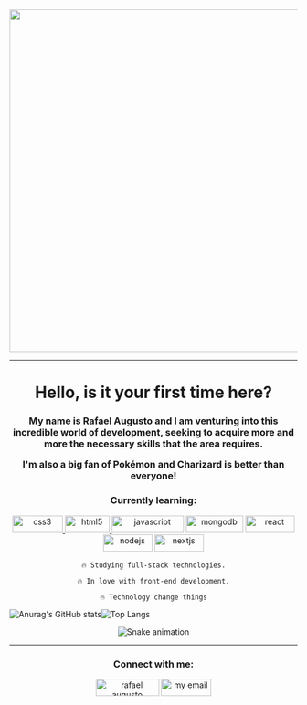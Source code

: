 <div align="center">
    <img src="https://i0.wp.com/overplay.com.br/wp-content/uploads/2022/05/megacharizad.jpeg?fit=1280%2C720&ssl=1" width="600">
</div>
   

<hr>
<h1 align="center"> Hello, is it your first time here? </h1>
<h3 align="center">My name is Rafael Augusto and I am venturing into this incredible world of development, seeking to acquire more and more the necessary   skills that the area requires.
  <p> I'm also a big fan of Pokémon and Charizard is better than everyone!</p>
</h3>

<h3 align="center">Currently learning:</h3>
<p align="center"> <a href="https://www.w3schools.com/css/" target="_blank" rel="noreferrer"> <img src="https://camo.githubusercontent.com/3a0f693cfa032ea4404e8e02d485599bd0d192282b921026e89d271aaa3d7565/68747470733a2f2f696d672e736869656c64732e696f2f62616467652f435353332d3135373242363f7374796c653d666f722d7468652d6261646765266c6f676f3d63737333266c6f676f436f6c6f723d7768697465" alt="css3" width="88" height="30"/> </a> <a href="https://www.w3.org/html/" target="_blank" rel="noreferrer"> <img src="https://camo.githubusercontent.com/d63d473e728e20a286d22bb2226a7bf45a2b9ac6c72c59c0e61e9730bfe4168c/68747470733a2f2f696d672e736869656c64732e696f2f62616467652f48544d4c352d4533344632363f7374796c653d666f722d7468652d6261646765266c6f676f3d68746d6c35266c6f676f436f6c6f723d7768697465" alt="html5" width="78" height="30"/> </a> <a href="https://developer.mozilla.org/en-US/docs/Web/JavaScript" target="_blank" rel="noreferrer"> <img src="https://camo.githubusercontent.com/9d07c04bdd98c662d5df9d4e1cc1de8446ffeaebca330feb161f1fb8e1188204/68747470733a2f2f696d672e736869656c64732e696f2f62616467652f4a6176615363726970742d4637444631453f7374796c653d666f722d7468652d6261646765266c6f676f3d6a617661736372697074266c6f676f436f6c6f723d626c61636b" alt="javascript" width="126" height="30"/></a>
<img src="https://camo.githubusercontent.com/72e92f69f36703548704a9eeda2a9889c2756b5e08f01a9aec6e658c148d014e/68747470733a2f2f696d672e736869656c64732e696f2f62616467652f4d6f6e676f44422d3445413934423f7374796c653d666f722d7468652d6261646765266c6f676f3d6d6f6e676f6462266c6f676f436f6c6f723d7768697465" alt="mongodb" width="100" height="30"/>
<img src="https://camo.githubusercontent.com/268ac512e333b69600eb9773a8f80b7a251f4d6149642a50a551d4798183d621/68747470733a2f2f696d672e736869656c64732e696f2f62616467652f52656163742d3230323332413f7374796c653d666f722d7468652d6261646765266c6f676f3d7265616374266c6f676f436f6c6f723d363144414642" alt="react" width="86" height="30"/>
<img src="https://camo.githubusercontent.com/dfc69d704694f22168bea3d84584663777fa5301dcad5bbcb5459b336da8d554/68747470733a2f2f696d672e736869656c64732e696f2f62616467652f4e6f64652e6a732d3433383533443f7374796c653d666f722d7468652d6261646765266c6f676f3d6e6f64652e6a73266c6f676f436f6c6f723d7768697465" alt="nodejs" width="86" height="30"/>
<img src="https://img.shields.io/badge/next.js-000000?style=for-the-badge&logo=nextdotjs&logoColor=white" alt="nextjs" width="86" height="30"/>
</p>

 <div align="center">
  
    🔥 Studying full-stack technologies.

    🔥 In love with front-end development.

    🔥 Technology change things
  
  </div>
  
![Anurag's GitHub stats](https://github-readme-stats.vercel.app/api?username=rafaelAugust0&show_icons=true&theme=radical)![Top Langs](https://github-readme-stats.vercel.app/api/top-langs/?username=rafaelAugust0&layout=compact&theme=radical) 

<div align="center">
  <img src="https://github.com/danielbped/danielbped/raw/output/github-contribution-grid-snake.svg" alt="Snake animation" style="max-width: 100%;">
</div>

<hr>
<h3 align="center">Connect with me:</h3>
<p align="center">
<a href="https://www.linkedin.com/in/rafael-augusto-b630831a4/" target="_blank"><img align="center" src="https://camo.githubusercontent.com/a80d00f23720d0bc9f55481cfcd77ab79e141606829cf16ec43f8cacc7741e46/68747470733a2f2f696d672e736869656c64732e696f2f62616467652f4c696e6b6564496e2d3030373742353f7374796c653d666f722d7468652d6261646765266c6f676f3d6c696e6b6564696e266c6f676f436f6c6f723d7768697465" alt="rafael augusto" height="30" width="111" /></a>
<a href= "mailto:rafael.augustoo1612@gmail.com"> <img align="center" src="https://camo.githubusercontent.com/571384769c09e0c66b45e39b5be70f68f552db3e2b2311bc2064f0d4a9f5983b/68747470733a2f2f696d672e736869656c64732e696f2f62616467652f476d61696c2d4431343833363f7374796c653d666f722d7468652d6261646765266c6f676f3d676d61696c266c6f676f436f6c6f723d7768697465" alt ="my email" height="30" width="88" /></a>
</p>
